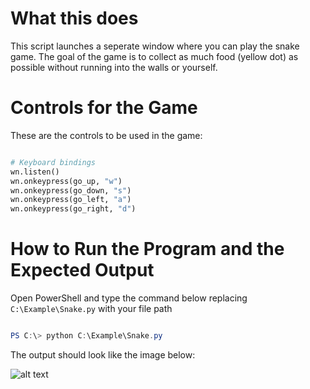 # What this does
This script launches a seperate window where you can play the snake game. The goal of the game is to collect as much food (yellow dot) as possible without running into the walls or yourself.

# Controls for the Game
These are the controls to be used in the game:


```python

# Keyboard bindings
wn.listen()
wn.onkeypress(go_up, "w")
wn.onkeypress(go_down, "s")
wn.onkeypress(go_left, "a")
wn.onkeypress(go_right, "d")

```

# How to Run the Program and the Expected Output
Open PowerShell and type the command below replacing ```C:\Example\Snake.py``` with your file path

```powershell

PS C:\> python C:\Example\Snake.py

````

The output should look like the image below:

![alt text](https://github.com/BRoe-Code/it3038c-scripts/blob/master/Python/Project%202/Snake%20Example.PNG "Logo Title Text 1")
